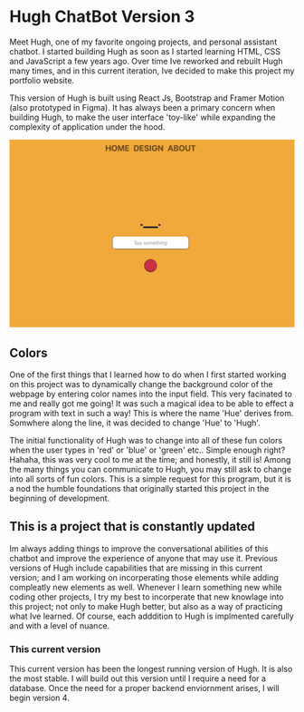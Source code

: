 # Hugh ChatBot Version 3

Meet Hugh, one of my favorite ongoing projects, and personal assistant chatbot. I started building Hugh as soon as I started learning HTML, CSS and JavaScript a few years ago. Over time Ive reworked and rebuilt Hugh many times, and in this current iteration, Ive decided to make this project my portfolio website.

This version of Hugh is built using React Js, Bootstrap and Framer Motion (also prototyped in Figma). It has always been a primary concern when building Hugh, to make the user interface 'toy-like' while expanding the complexity of application under the hood.

![Hugh project](/images/hugh.jpg)

## Colors

One of the first things that I learned how to do when I first started working on this project was to dynamically change the background color of the webpage by entering color names into the input field. This very facinated to me and really got me going! It was such a magical idea to be able to effect a program with text in such a way! This is where the name 'Hue' derives from. Somwhere along the line, it was decided to change 'Hue' to 'Hugh'.

The initial functionality of Hugh was to change into all of these fun colors when the user types in 'red' or 'blue' or 'green' etc.. Simple enough right? Hahaha, this was very cool to me at the time; and honestly, it still is! Among the many things you can communicate to Hugh, you may still ask to change into all sorts of fun colors. This is a simple request for this program, but it is a nod the humble foundations that originally started this project in the beginning of development.

## This is a project that is constantly updated

Im always adding things to improve the conversational abilities of this chatbot and improve the experience of anyone that may use it. Previous versions of Hugh include capabilities that are missing in this current version; and I am working on incorperating those elements while adding compleatly new elements as well. Whenever I learn something new while coding other projects, I try my best to incorperate that new knowlage into this project; not only to make Hugh better, but also as a way of practicing what Ive learned. Of course, each adddition to Hugh is implmented carefully and with a level of nuance.

### This current version

This current version has been the longest running version of Hugh. It is also the most stable. I will build out this version until I require a need for a database. Once the need for a proper backend enviornment arises, I will begin version 4.
